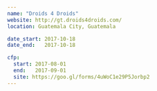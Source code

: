 ```yaml
---
name: "Droids 4 Droids"
website: http://gt.droids4droids.com/
location: Guatemala City, Guatemala

date_start: 2017-10-18
date_end:   2017-10-18

cfp:
  start: 2017-08-01  
  end:   2017-09-01  
  site: https://goo.gl/forms/4uWoC1e29P5Jorbp2
---
```

